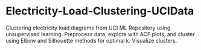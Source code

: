 # Electricity-Load-Clustering-UCIData
Clustering electricity load diagrams from UCI ML Repository using unsupervised learning. Preprocess data, explore with ACF plots, and cluster using Elbow and Silhouette methods for optimal k. Visualize clusters. 

